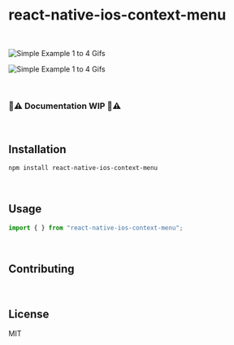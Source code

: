# react-native-ios-context-menu

<br>

![Simple Example 1 to 4 Gifs](./assets/SimpleExample-1-2-3-4.gif)

![Simple Example 1 to 4 Gifs](./assets/SimpleExample-5-6-7-8.gif)

<br>

### 🚧⚠️ Documentation WIP 🚧⚠️

<br>

## Installation

```sh
npm install react-native-ios-context-menu
```

<br>

## Usage

```js
import { } from "react-native-ios-context-menu";
```

<br>

## Contributing
<br>

## License

MIT
